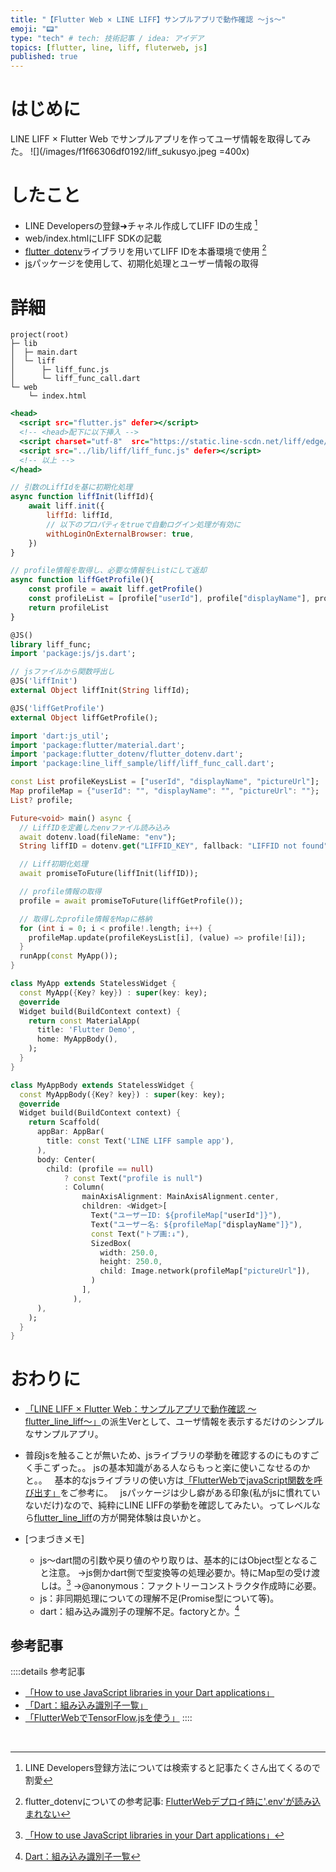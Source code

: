 ```yaml
---
title: "【Flutter Web × LINE LIFF】サンプルアプリで動作確認 〜js〜"
emoji: "📟"
type: "tech" # tech: 技術記事 / idea: アイデア
topics: [flutter, line, liff, fluterweb, js]
published: true
---
```


# はじめに
LINE LIFF × Flutter Web でサンプルアプリを作ってユーザ情報を取得してみた。
![](/images/f1f66306df0192/liff_sukusyo.jpeg =400x)

# したこと
- LINE Developersの登録➜チャネル作成してLIFF IDの生成 [^1]
- web/index.htmlにLIFF SDKの記載
- [flutter_dotenv](https://pub.dev/packages/flutter_dotenv)ライブラリを用いてLIFF IDを本番環境で使用 [^2]
- [js](https://pub.dev/packages/js)パッケージを使用して、初期化処理とユーザー情報の取得

# 詳細

```yaml:使用するフォルダ構成
project(root)
├─ lib
│  ├─ main.dart
│  └─ liff
│      ├─ liff_func.js
│      └─ liff_func_call.dart
└─ web
    └─ index.html
```

```html:index.html
<head>
  <script src="flutter.js" defer></script>
  <!-- <head>配下に以下挿入 -->
  <script charset="utf-8"  src="https://static.line-scdn.net/liff/edge/versions/2.20.3/sdk.js"></script>
  <script src="../lib/liff/liff_func.js" defer></script>
  <!-- 以上 -->
</head>
```

```js:liff_func.js
// 引数のLiffIdを基に初期化処理
async function liffInit(liffId){
    await liff.init({
        liffId: liffId,
        // 以下のプロパティをtrueで自動ログイン処理が有効に
        withLoginOnExternalBrowser: true,
    })
}

// profile情報を取得し、必要な情報をListにして返却
async function liffGetProfile(){
    const profile = await liff.getProfile()
    const profileList = [profile["userId"], profile["displayName"], profile["pictureUrl"]]
    return profileList
}
```

```dart:liff_func_call.dart
@JS()
library liff_func;
import 'package:js/js.dart';

// jsファイルから関数呼出し
@JS('liffInit')
external Object liffInit(String liffId);

@JS('liffGetProfile')
external Object liffGetProfile();
```

```dart:main.dart
import 'dart:js_util';
import 'package:flutter/material.dart';
import 'package:flutter_dotenv/flutter_dotenv.dart';
import 'package:line_liff_sample/liff/liff_func_call.dart';

const List profileKeysList = ["userId", "displayName", "pictureUrl"];
Map profileMap = {"userId": "", "displayName": "", "pictureUrl": ""};
List? profile;

Future<void> main() async {
  // LiffIDを定義したenvファイル読み込み
  await dotenv.load(fileName: "env");
  String liffID = dotenv.get("LIFFID_KEY", fallback: "LIFFID not found");

  // Liff初期化処理
  await promiseToFuture(liffInit(liffID));

  // profile情報の取得
  profile = await promiseToFuture(liffGetProfile());

  // 取得したprofile情報をMapに格納
  for (int i = 0; i < profile!.length; i++) {
    profileMap.update(profileKeysList[i], (value) => profile![i]);
  }
  runApp(const MyApp());
}

class MyApp extends StatelessWidget {
  const MyApp({Key? key}) : super(key: key);
  @override
  Widget build(BuildContext context) {
    return const MaterialApp(
      title: 'Flutter Demo',
      home: MyAppBody(),
    );
  }
}

class MyAppBody extends StatelessWidget {
  const MyAppBody({Key? key}) : super(key: key);
  @override
  Widget build(BuildContext context) {
    return Scaffold(
      appBar: AppBar(
        title: const Text('LINE LIFF sample app'),
      ),
      body: Center(
        child: (profile == null)
            ? const Text("profile is null")
            : Column(
                mainAxisAlignment: MainAxisAlignment.center,
                children: <Widget>[
                  Text("ユーザーID: ${profileMap["userId"]}"),
                  Text("ユーザー名: ${profileMap["displayName"]}"),
                  const Text("トプ画:↓"),
                  SizedBox(
                    width: 250.0,
                    height: 250.0,
                    child: Image.network(profileMap["pictureUrl"]),
                  )
                ],
              ),
      ),
    );
  }
}
```


# おわりに
- [「LINE LIFF × Flutter Web：サンプルアプリで動作確認 〜flutter_line_liff〜」]()の派生Verとして、ユーザ情報を表示するだけのシンプルなサンプルアプリ。
&nbsp;

- 普段jsを触ることが無いため、jsライブラリの挙動を確認するのにものすごく手こずった。。
jsの基本知識がある人ならもっと楽に使いこなせるのかと。。
&nbsp;
基本的なjsライブラリの使い方は[「FlutterWebでjavaScript関数を呼び出す」](https://zenn.dev/tsukatsuka1783/articles/5635db7b9b08d4)をご参考に。
&nbsp;
jsパッケージは少し癖がある印象(私がjsに慣れていないだけ)なので、純粋にLINE LIFFの挙動を確認してみたい。ってレベルなら[flutter_line_liff](https://pub.dev/packages/flutter_line_liff)の方が開発体験は良いかと。
&nbsp;

- [つまづきメモ]
  - js〜dart間の引数や戻り値のやり取りは、基本的にはObject型となること注意。
    →js側かdart側で型変換等の処理必要か。特にMap型の受け渡しは。[^3]
    →@anonymous：ファクトリーコンストラクタ作成時に必要。
  - js：非同期処理についての理解不足(Promise型について等)。
  - dart：組み込み識別子の理解不足。factoryとか。[^4]
&nbsp;


## 参考記事
::::details 参考記事
- [「How to use JavaScript libraries in your Dart applications」](https://codeburst.io/how-to-use-javascript-libraries-in-your-dart-applications-e44668b8595d)
- [「Dart：組み込み識別子一覧」](https://www.cresc.co.jp/tech/java/Google_Dart2/language/keywords/keywords.html)
- [「FlutterWebでTensorFlow.jsを使う」](https://zenn.dev/yhakamay/articles/f3f82fc0089a0f)
::::

&nbsp;
[^1]: LINE Developers登録方法については検索すると記事たくさん出てくるので割愛
[^2]: flutter_dotenvについての参考記事: [FlutterWebデプロイ時に'.env'が読み込まれない](https://zenn.dev/tsukatsuka1783/articles/64c9e06d516a3e)
[^3]: [「How to use JavaScript libraries in your Dart applications」](https://codeburst.io/how-to-use-javascript-libraries-in-your-dart-applications-e44668b8595d)
[^4]: [Dart：組み込み識別子一覧](https://www.cresc.co.jp/tech/java/Google_Dart2/language/keywords/keywords.html)